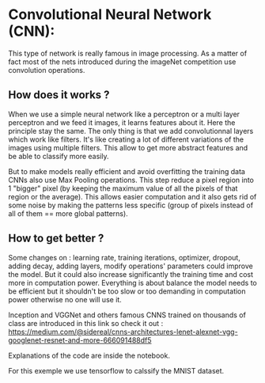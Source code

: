 # Convolutional Neural Network (CNN):

This type of network is really famous in image processing. As a matter of fact most of the nets introduced during the imageNet competition use convolution operations.

## How does it works ?

When we use a simple neural network like a perceptron or a multi layer perceptron and we feed it images, it learns features about it. Here the principle stay the same. The only thing is that we add convolutionnal layers which work like filters. It's like creating a lot of different variations of the images using multiple filters. This allow to get more abstract features and be able to classify more easily.

But to make models really efficient and avoid overfitting the training data CNNs also use Max Pooling operations. This step reduce a pixel region into 1 "bigger" pixel (by keeping the maximum value of all the pixels of that region or the average). This allows easier computation and it also gets rid of some noise by making the patterns less specific (group of pixels instead of all of them == more global patterns).

## How to get better ?

Some changes on : learning rate, training iterations, optimizer, dropout, adding decay, adding layers, modify operations' parameters could improve the model. But it could also increase significantly the training time and cost more in computation power. Everything is about balance the model needs to be efficient but it shouldn't be too slow or too demanding in computation power otherwise no one will use it.

Inception and VGGNet and others famous CNNS trained on thousands of class are introduced in this link so check it out : 
https://medium.com/@sidereal/cnns-architectures-lenet-alexnet-vgg-googlenet-resnet-and-more-666091488df5

Explanations of the code are inside the notebook. 

For this exemple we use tensorflow to calssify the MNIST dataset.
